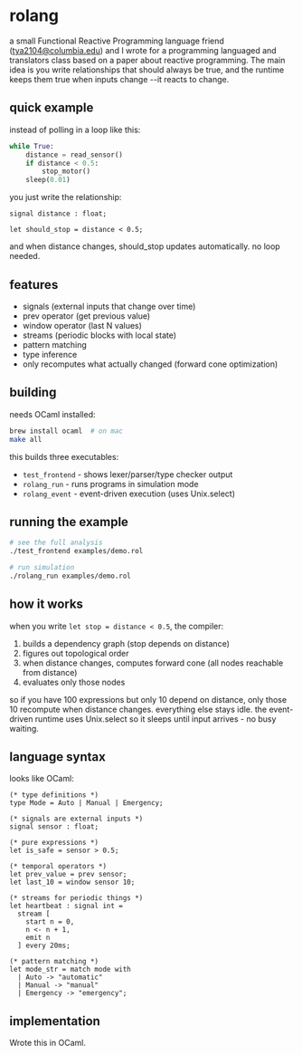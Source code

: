 # rolang

a small Functional Reactive Programming language friend (tya2104@columbia.edu) and I wrote for a programming languaged and translators class based on a paper about reactive programming. The main idea is you write relationships that should always be true, and the runtime keeps them true when inputs change --it reacts to change.

## quick example

instead of polling in a loop like this:

```python
while True:
    distance = read_sensor()
    if distance < 0.5:
        stop_motor()
    sleep(0.01)
```

you just write the relationship:

```rolang
signal distance : float;

let should_stop = distance < 0.5;
```

and when distance changes, should_stop updates automatically. no loop needed.

## features

- signals (external inputs that change over time)
- prev operator (get previous value)
- window operator (last N values)
- streams (periodic blocks with local state)
- pattern matching
- type inference
- only recomputes what actually changed (forward cone optimization)

## building

needs OCaml installed:

```bash
brew install ocaml  # on mac
make all
```

this builds three executables:
- `test_frontend` - shows lexer/parser/type checker output
- `rolang_run` - runs programs in simulation mode
- `rolang_event` - event-driven execution (uses Unix.select)

## running the example

```bash
# see the full analysis
./test_frontend examples/demo.rol

# run simulation
./rolang_run examples/demo.rol
```
## how it works

when you write `let stop = distance < 0.5`, the compiler:
1. builds a dependency graph (stop depends on distance)
2. figures out topological order
3. when distance changes, computes forward cone (all nodes reachable from distance)
4. evaluates only those nodes

so if you have 100 expressions but only 10 depend on distance, only those 10 recompute when distance changes. everything else stays idle.
the event-driven runtime uses Unix.select so it sleeps until input arrives - no busy waiting.

## language syntax

looks like OCaml:

```rolang
(* type definitions *)
type Mode = Auto | Manual | Emergency;

(* signals are external inputs *)
signal sensor : float;

(* pure expressions *)
let is_safe = sensor > 0.5;

(* temporal operators *)
let prev_value = prev sensor;
let last_10 = window sensor 10;

(* streams for periodic things *)
let heartbeat : signal int =
  stream [
    start n = 0,
    n <- n + 1,
    emit n
  ] every 20ms;

(* pattern matching *)
let mode_str = match mode with
  | Auto -> "automatic"
  | Manual -> "manual"
  | Emergency -> "emergency";
```

## implementation

Wrote this in OCaml.

